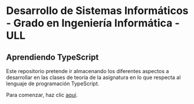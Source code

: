 # Desarrollo de Sistemas Informáticos - Grado en Ingeniería Informática - ULL

## Aprendiendo TypeScript

Este repositorio pretende ir almacenando los diferentes aspectos a desarrollar en
las clases de teoría de la asignatura en lo que respecta al lenguaje de programación
TypeScript.

Para comenzar, haz clic [aquí](docs/index.md).